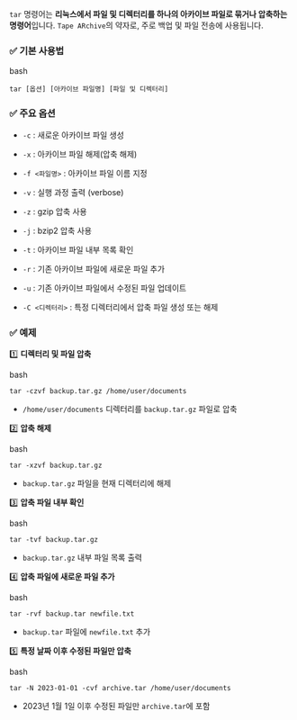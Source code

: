 `tar` 명령어는 **리눅스에서 파일 및 디렉터리를 하나의 아카이브 파일로 묶거나 압축하는 명령어**입니다. `Tape ARchive`의 약자로, 주로 백업 및 파일 전송에 사용됩니다.

### ✅ 기본 사용법

bash

```
tar [옵션] [아카이브 파일명] [파일 및 디렉터리]
```

### ✅ 주요 옵션

- `-c` : 새로운 아카이브 파일 생성
    
- `-x` : 아카이브 파일 해제(압축 해제)
    
- `-f <파일명>` : 아카이브 파일 이름 지정
    
- `-v` : 실행 과정 출력 (verbose)
    
- `-z` : gzip 압축 사용
    
- `-j` : bzip2 압축 사용
    
- `-t` : 아카이브 파일 내부 목록 확인
    
- `-r` : 기존 아카이브 파일에 새로운 파일 추가
    
- `-u` : 기존 아카이브 파일에서 수정된 파일 업데이트
    
- `-C <디렉터리>` : 특정 디렉터리에서 압축 파일 생성 또는 해제
    

### ✅ 예제

1️⃣ **디렉터리 및 파일 압축**

bash

```
tar -czvf backup.tar.gz /home/user/documents
```

- `/home/user/documents` 디렉터리를 `backup.tar.gz` 파일로 압축
    

2️⃣ **압축 해제**

bash

```
tar -xzvf backup.tar.gz
```

- `backup.tar.gz` 파일을 현재 디렉터리에 해제
    

3️⃣ **압축 파일 내부 확인**

bash

```
tar -tvf backup.tar.gz
```

- `backup.tar.gz` 내부 파일 목록 출력
    

4️⃣ **압축 파일에 새로운 파일 추가**

bash

```
tar -rvf backup.tar newfile.txt
```

- `backup.tar` 파일에 `newfile.txt` 추가
    

5️⃣ **특정 날짜 이후 수정된 파일만 압축**

bash

```
tar -N 2023-01-01 -cvf archive.tar /home/user/documents
```

- 2023년 1월 1일 이후 수정된 파일만 `archive.tar`에 포함
